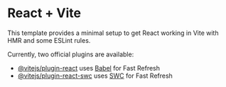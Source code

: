 # React + Vite

This template provides a minimal setup to get React working in Vite with HMR and some ESLint rules.
                
Currently, two official plugins are available:                                                                          
    
- [@vitejs/plugin-react](https://github.com/vitejs/vite-plugin-react/blob/main/packages/plugin-react/README.md) uses [Babel](https://babeljs.io/) for Fast Refresh
- [@vitejs/plugin-react-swc](https://github.com/vitejs/vite-plugin-react-swc) uses [SWC](https://swc.rs/) for Fast Refresh
